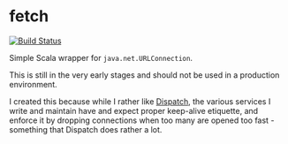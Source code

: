 # fetch

[![Build Status](https://travis-ci.org/nrinaudo/fetch.svg?branch=master)](https://travis-ci.org/nrinaudo/fetch)

Simple Scala wrapper for `java.net.URLConnection`.

This is still in the very early stages and should not be used in a production environment.

I created this because while I rather like [Dispatch](https://github.com/dispatch/reboot), the various services I
write and maintain have and expect proper keep-alive etiquette, and enforce it by dropping connections when too many
are opened too fast - something that Dispatch does rather a lot.
